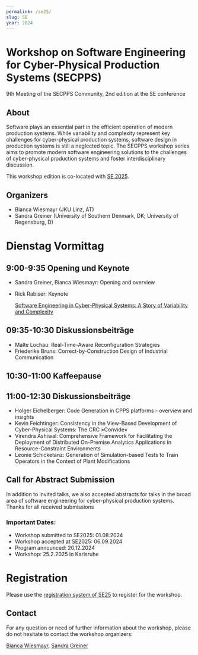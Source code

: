 ```yaml
---
permalink: /se25/
slug: SE
year: 2024 
---
```


# Workshop on Software Engineering for Cyber-Physical Production Systems (SECPPS)
9th Meeting of the SECPPS Community, 2nd edition at the SE conference

## About 
Software plays an essential part in the efficient operation of modern production systems. While variability and complexity represent key challenges for cyber-physical production systems,  software design in production systems is still a neglected topic. The SECPPS workshop series aims to promote modern software engineering solutions to the challenges of cyber-physical production systems and foster interdisciplinary discussion.

This workshop edition is co-located with [SE 2025](https://se2025.sdq.kastel.kit.edu/).

## Organizers
  * Bianca Wiesmayr (JKU Linz, AT)
  * Sandra Greiner (University of Southern Denmark, DK; University of Regensburg, D)

# Dienstag Vormittag

##  9:00-9:35 Opening und Keynote

- Sandra Greiner, Bianca Wiesmayr: Opening and overview
- Rick Rabiser: Keynote

	[Software Engineering in Cyber-Physical Systems: A Story of Variability and Complexity](../Material/2025/SECPPS_SE25_Rabiser_Keynote.pdf)

## 09:35-10:30 Diskussionsbeiträge

- Malte Lochau: Real-Time-Aware Reconfiguration Strategies
- Friederike Bruns: Correct-by-Construction Design of Industrial Communication

## 10:30-11:00 Kaffeepause 

## 11:00-12:30 Diskussionsbeiträge

- Holger Eichelberger: Code Generation in CPPS platforms - overview and insights
- Kevin Feichtinger: Consistency in the View-Based Development of Cyber-Physical Systems: The CRC »Convide«
- Virendra Ashiwal: Comprehensive Framework for Facilitating the Deployment of Distributed On-Premise Analytics Applications in Resource-Constraint Environments
- Leonie Schicketanz: Generation of Simulation-based Tests to Train Operators in the Context of Plant Modifications

## Call for Abstract Submission

 In addition to invited talks, we also accepted abstracts for talks in the broad area of software engineering for cyber-physical production systems. Thanks for all received submissions

### Important Dates:

  * Workshop submitted to SE2025: 01.08.2024
  * Workshop accepted at SE2025: 06.09.2024
  * Program announced: 20.12.2024
  * Workshop: 25.2.2025 in Karlsruhe

# Registration

Please use the [registration system of SE25](https://se2025.sdq.kastel.kit.edu/registrierung/) to register for the workshop.


## Contact

For any question or need of further information about the workshop, please do not hesitate to contact the workshop organizers:

[Bianca Wiesmayr](mailto:bianca.wiesmayr@jku.at), [Sandra Greiner](mailto:greiner@imada.sdu.dk)
